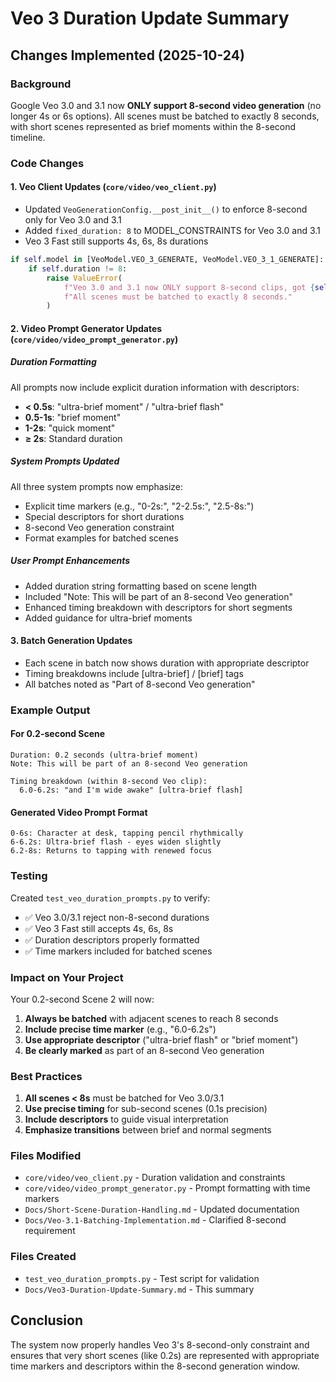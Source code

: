 # Veo 3 Duration Update Summary

## Changes Implemented (2025-10-24)

### Background
Google Veo 3.0 and 3.1 now **ONLY support 8-second video generation** (no longer 4s or 6s options). All scenes must be batched to exactly 8 seconds, with short scenes represented as brief moments within the 8-second timeline.

### Code Changes

#### 1. **Veo Client Updates** (`core/video/veo_client.py`)
- Updated `VeoGenerationConfig.__post_init__()` to enforce 8-second only for Veo 3.0 and 3.1
- Added `fixed_duration: 8` to MODEL_CONSTRAINTS for Veo 3.0 and 3.1
- Veo 3 Fast still supports 4s, 6s, 8s durations

```python
if self.model in [VeoModel.VEO_3_GENERATE, VeoModel.VEO_3_1_GENERATE]:
    if self.duration != 8:
        raise ValueError(
            f"Veo 3.0 and 3.1 now ONLY support 8-second clips, got {self.duration}. "
            f"All scenes must be batched to exactly 8 seconds."
        )
```

#### 2. **Video Prompt Generator Updates** (`core/video/video_prompt_generator.py`)

##### Duration Formatting
All prompts now include explicit duration information with descriptors:
- **< 0.5s**: "ultra-brief moment" / "ultra-brief flash"
- **0.5-1s**: "brief moment"
- **1-2s**: "quick moment"
- **≥ 2s**: Standard duration

##### System Prompts Updated
All three system prompts now emphasize:
- Explicit time markers (e.g., "0-2s:", "2-2.5s:", "2.5-8s:")
- Special descriptors for short durations
- 8-second Veo generation constraint
- Format examples for batched scenes

##### User Prompt Enhancements
- Added duration string formatting based on scene length
- Included "Note: This will be part of an 8-second Veo generation"
- Enhanced timing breakdown with descriptors for short segments
- Added guidance for ultra-brief moments

#### 3. **Batch Generation Updates**
- Each scene in batch now shows duration with appropriate descriptor
- Timing breakdowns include [ultra-brief] / [brief] tags
- All batches noted as "Part of 8-second Veo generation"

### Example Output

#### For 0.2-second Scene
```
Duration: 0.2 seconds (ultra-brief moment)
Note: This will be part of an 8-second Veo generation

Timing breakdown (within 8-second Veo clip):
  6.0-6.2s: "and I'm wide awake" [ultra-brief flash]
```

#### Generated Video Prompt Format
```
0-6s: Character at desk, tapping pencil rhythmically
6-6.2s: Ultra-brief flash - eyes widen slightly
6.2-8s: Returns to tapping with renewed focus
```

### Testing

Created `test_veo_duration_prompts.py` to verify:
- ✅ Veo 3.0/3.1 reject non-8-second durations
- ✅ Veo 3 Fast still accepts 4s, 6s, 8s
- ✅ Duration descriptors properly formatted
- ✅ Time markers included for batched scenes

### Impact on Your Project

Your 0.2-second Scene 2 will now:
1. **Always be batched** with adjacent scenes to reach 8 seconds
2. **Include precise time marker** (e.g., "6.0-6.2s")
3. **Use appropriate descriptor** ("ultra-brief flash" or "brief moment")
4. **Be clearly marked** as part of an 8-second Veo generation

### Best Practices

1. **All scenes < 8s** must be batched for Veo 3.0/3.1
2. **Use precise timing** for sub-second scenes (0.1s precision)
3. **Include descriptors** to guide visual interpretation
4. **Emphasize transitions** between brief and normal segments

### Files Modified
- `core/video/veo_client.py` - Duration validation and constraints
- `core/video/video_prompt_generator.py` - Prompt formatting with time markers
- `Docs/Short-Scene-Duration-Handling.md` - Updated documentation
- `Docs/Veo-3.1-Batching-Implementation.md` - Clarified 8-second requirement

### Files Created
- `test_veo_duration_prompts.py` - Test script for validation
- `Docs/Veo3-Duration-Update-Summary.md` - This summary

## Conclusion

The system now properly handles Veo 3's 8-second-only constraint and ensures that very short scenes (like 0.2s) are represented with appropriate time markers and descriptors within the 8-second generation window.